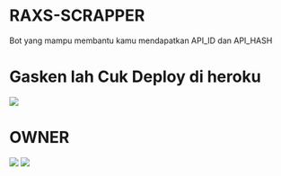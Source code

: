 # RAXS-SCRAPPER

Bot yang mampu membantu kamu mendapatkan API_ID dan API_HASH

# Gasken lah Cuk Deploy di heroku

<a href="https://heroku.com/deploy?template=https://github.com/kenkannih/scraper-ken"><img src="https://img.shields.io/badge/BUAT DI-HEROKU-blue?style=for-the-badge&logo=heroku" /></a>

# OWNER

<a href="https://t.me/ImThelastKingMs"><img src="https://img.shields.io/badge/OwnerGanteng-black?style=for-the-badge&logo=telegram" /></a>
<a href="https://t.me/kenkanrobot"><img src="https://img.shields.io/badge/DEMO-BOT-gold?style=for-the-badge&logo=telegram" /></a>

